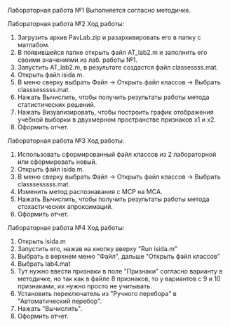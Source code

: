 Лабораторная работа №1
Выполняется согласно методичке.


Лабораторная работа №2
Ход работы:
1. Загрузить архив PavLab.zip и разархивировать его в папку с матлабом.
2. В появившейся папке открыть файл AT_lab2.m и заполнить его своими значениями из лаб. работы №1.
3. Запустить AT_lab2.m, в результате создастся файл classessss.mat.
4. Открыть файл isida.m.
5. В меню сверху выбрать Файл -> Открыть файл классов -> Выбрать classsesssss.mat.
6. Нажать Вычислить, чтобы получить результаты работы метода статистических решений.
7. Нажать Визуализировать, чтобы построить график отображения учебной выборки в двухмерном пространстве признаков x1 и x2.
8. Оформить отчет.


Лабораторная работа №3
Ход работы:
1. Использовать сформированный файл классов из 2 лабораторной или сформировать новый.
2. Открыть файл isida.m.
3. В меню сверху выбрать Файл -> Открыть файл классов -> Выбрать classsesssss.mat.
4. Изменить метод распознавания с МСР на МСА.
5. Нажать Вычислить, чтобы получить результаты работы метода стохастических апроксимаций.
6. Оформить отчет.


Лабораторная работа №4
Ход работы:
1. Открыть isida.m
2. Запустить его, нажав на кнопку вверху "Run isida.m"
3. Выбрать в верхнем меню "Файл", дальше "Открыть файл классов"
4. Выбрать lab4.mat
5. Тут нужно ввести признаки в поле "Признаки" согласно варианту в методичке, но так как в файле 8 признаков, то у вариантов с 9 и 10 признаками, их нужно просто не учитывать.
6. Установить переключатель из "Ручного перебора" в "Автоматический перебор".
7. Нажать "Вычислить".
8. Оформить отчет.

